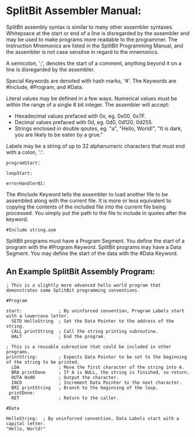 # SplitBit Assembler Manual:

SplitBit assembly syntax is similar to many other assembler syntaxes. Whitepsace at the start or end of a line is disregarded by the assembler and may be used to make programs more readable to the programmer. The Instruction Mnemonics are listed in the SplitBit Programming Manual, and the assembler is not case sensitve in regard to the mnemonics.

A semicolon, ';', denotes the start of a comment, anything beyond it on a line is disregarded by the assembler.

Special Keywords are denoted with hash marks, '#'. The Keywords are #Include, #Program, and #Data.

Literal values may be defined in a few ways. Numerical values must be within the range of a single 8 bit integer.
The assembler will accept:
- Hexadecimal values prefaced with 0x, eg. 0x00, 0x7F.
- Decimal values prefaced with 0d, eg. 0d0, 0d120, 0d255.
- Strings enclosed in double qoutes, eg. "a", "Hello, World!", "It is dark, you are likely to be eaten by a grue."


Labels may be a string of up to 32 alphanumeric characters that must end with a colon, ':'.

```
programStart:

loopStart:

errorHandler01:
```


The #Include Keyword tells the assembler to load another file to be assembled along with the current file. It is more or less equivalent to copying the contents of the included file into the current file being processed. You simply put the path to the file to include in quotes after the keyword.

```
#Include string.asm
```

SplitBit programs must have a Program Segment. You define the start of a program with the #Program Keyword.
SplitBit programs may have a Data Segment. You may define the start of the data with the #Data Keyword.

## An Example SplitBit Assembly Program:

```
; This is a slightly more advanced hello world program that demonstrates some SplitBit programming conventions.

#Program

start:              ; By uninforced convention, Program Labels start with a lowercase letter.
  SETD HelloString  ; Set the Data Pointer to the address of the string.
  CALL printString  ; Call the string printing subroutine.
  HALT              ; End the program.

; This is a reusable subroutine that could be included in other programs.
printString:        ; Expects Data Pointer to be set to the beginning of the string to be printed.
  LDA               ; Move the first character of the string into A.
  BRA printDone     ; If A is NULL, the string is finished, so return.
  OUTA 0x00         ; Output the character.
  INCD              ; Increment Data Pointer to the next character.
  BRI printString   ; Branch to the beginning of the loop.
 printDone:
  RET               ; Return to the caller.

#Data

HelloString:  ; By uninforced convention, Data Labels start with a capital letter.
"Hello, World!"
```


